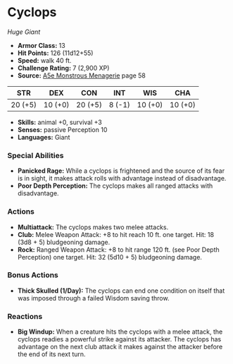 # Cyclops

*Huge* *Giant*

- **Armor Class:** 13
- **Hit Points:** 126 (11d12+55)
- **Speed:** walk 40 ft.
- **Challenge Rating:** 7 (2,900 XP)
- **Source:** [A5e Monstrous Menagerie](https://enpublishingrpg.com/products/level-up-monstrous-menagerie-a5e) page 58

| STR | DEX | CON | INT | WIS | CHA |
| --- | --- | --- | --- | --- | --- |
| 20 (+5) | 10 (+0) | 20 (+5) | 8 (-1) | 10 (+0) | 10 (+0) |

- **Skills:** animal +0, survival +3
- **Senses:** passive Perception 10
- **Languages:** Giant

### Special Abilities

- **Panicked Rage:** While a cyclops is frightened and the source of its fear is in sight, it makes attack rolls with advantage instead of disadvantage.
- **Poor Depth Perception:** The cyclops makes all ranged attacks with disadvantage.

### Actions

- **Multiattack:** The cyclops makes two melee attacks.
- **Club:** Melee Weapon Attack: +8 to hit  reach 10 ft.  one target. Hit: 18 (3d8 + 5) bludgeoning damage.
- **Rock:** Ranged Weapon Attack: +8 to hit  range 120 ft. (see Poor Depth Perception)  one target. Hit: 32 (5d10 + 5) bludgeoning damage.

### Bonus Actions

- **Thick Skulled (1/Day):** The cyclops can end one condition on itself that was imposed through a failed Wisdom saving throw.

### Reactions

- **Big Windup:** When a creature hits the cyclops with a melee attack, the cyclops readies a powerful strike against its attacker. The cyclops has advantage on the next club attack it makes against the attacker before the end of its next turn.



